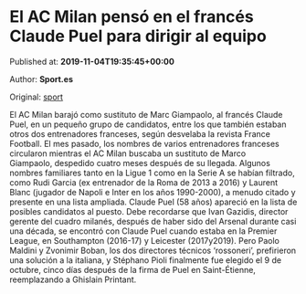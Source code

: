 
# El AC Milan pensó en el francés Claude Puel para dirigir al equipo

Published at: **2019-11-04T19:35:45+00:00**

Author: **Sport.es**

Original: [sport](https://www.sport.es/es/noticias/futbol-internacional/milan-penso-frances-claude-puel-para-dirigir-equipo-7714463)

El AC Milan barajó como sustituto de Marc Giampaolo, al francés Claude Puel, en un pequeño grupo de candidatos, entre los que también estaban otros dos entrenadores franceses, según desvelaba la revista France Football.
El mes pasado, los nombres de varios entrenadores franceses circularon mientras el AC Milan buscaba un sustituto de Marco Giampaolo, despedido cuatro meses después de su llegada.
Algunos nombres familiares tanto en la Ligue 1 como en la Serie A se habían filtrado, como Rudi Garcia (ex entrenador de la Roma de 2013 a 2016) y Laurent Blanc (jugador de Napoli e Inter en los años 1990-2000), a menudo citado y presente en una lista ampliada.
Claude Puel (58 años) apareció en la lista de posibles candidatos al puesto. Debe recordarse que Ivan Gazidis, director gerente del cuadro milanés, después de haber sido del Arsenal durante casi una década, se encontró con Claude Puel cuando estaba en la Premier League, en Southampton (2016-17) y Leicester (2017y2019).
Pero Paolo Maldini y Zvonimir Boban, los dos directores técnicos ‘rossoneri’, prefirieron una solución a la italiana, y Stéphano Pioli finalmente fue elegido el 9 de octubre, cinco días después de la firma de Puel en Saint-Étienne, reemplazando a Ghislain Printant.
